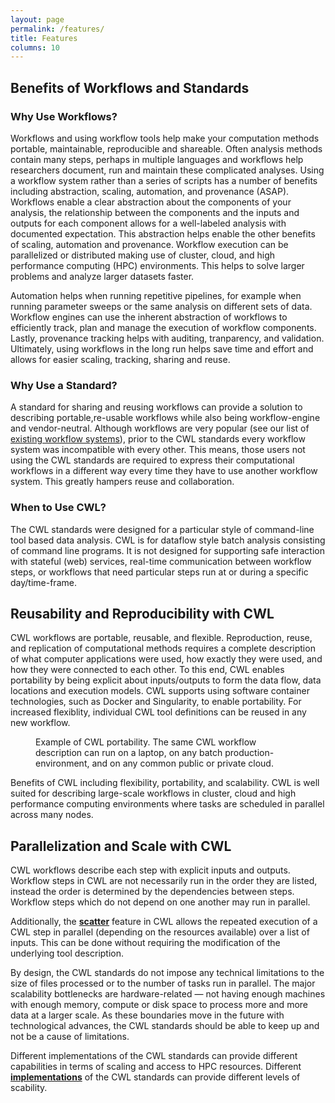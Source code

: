 ```yaml
---
layout: page
permalink: /features/
title: Features
columns: 10
---
```


## Benefits of Workflows and Standards

### Why Use Workflows?

Workflows and using workflow tools help make your computation methods portable, maintainable, reproducible and shareable. Often analysis methods contain many steps, perhaps in multiple languages and workflows help researchers document, run and maintain these complicated analyses.
Using a workflow system rather than a series of scripts has a number of benefits including abstraction, scaling, automation, and provenance (ASAP).
Workflows enable a clear abstraction about the components of your analysis, the relationship between the components and the inputs and outputs for each component allows for a well-labeled analysis with documented expectation. This abstraction helps enable the other benefits of scaling, automation and provenance.
Workflow execution can be parallelized or distributed making use of cluster, cloud, and high performance computing (HPC) environments. This helps to solve larger problems and analyze larger datasets faster.

Automation helps when running repetitive pipelines, for example when running
parameter sweeps or the same analysis on different sets of data. Workflow engines
can use the inherent abstraction of workflows to efficiently track, plan and
manage the execution of workflow components.
Lastly, provenance tracking helps with auditing, tranparency, and validation.
Ultimately, using workflows in the long run helps save time and effort and
allows for easier scaling, tracking, sharing and reuse.

### Why Use a Standard?

A standard for sharing and reusing workflows can provide a solution to describing
portable,re-usable workflows while also being workflow-engine and vendor-neutral.
Although workflows are very popular
(see our list of [existing workflow systems](https://s.apache.org/existing-workflow-systems)),
prior to the CWL standards every workflow system was incompatible with every other.
This means, those users not using the CWL standards are required to express their
computational workflows in a different way every time they have to use another
workflow system. This greatly hampers reuse and collaboration.

### When to Use CWL?

The CWL standards were designed for a particular style of
command-line tool based data analysis.
CWL is for dataflow style batch analysis consisting of command line programs. It is not designed for supporting safe interaction with stateful (web) services, real-time communication between workflow steps, or workflows that need particular steps run at or during a
specific day/time-frame.

## Reusability and Reproducibility with CWL
CWL workflows are portable, reusable, and flexible.  Reproduction, reuse, and replication of computational methods requires a complete description of what computer applications were used, how exactly they were used, and how they were connected to each other. To this end, CWL enables portability by being explicit about inputs/outputs to form the data flow, data locations and execution models. CWL supports using software container technologies, such as Docker and Singularity, to enable portability. For increased flexiblity, individual CWL tool definitions can be reused in any new workflow.

<figure>
  <img src="/assets/img/cwlportable.png" alt="" style="max-width: 80%;">
  <figcaption>Example of CWL portability. The same CWL workflow description can run on a laptop,
on any batch production-environment, and on any common public or private cloud.</figcaption>
</figure>

Benefits of CWL including flexibility, portability, and scalability. CWL is well suited for describing large-scale workflows in cluster, cloud and high performance computing environments where tasks are scheduled in parallel across many nodes.

## Parallelization and Scale with CWL

CWL workflows describe each step with explicit inputs and outputs.  Workflow steps
in CWL are not necessarily run in the order they are listed, instead the order
is determined by the dependencies between steps. Workflow steps which do not
depend on one another may run in parallel.

Additionally, the **[scatter](https://www.commonwl.org/user_guide/topics/workflows.html#scattering-steps)** feature in CWL allows the repeated execution of a CWL step in parallel (depending on the resources available) over a list of inputs.  This can be done without requiring the modification of the underlying tool description.

By design, the CWL standards do not impose any technical limitations to the size of files processed or to the number of tasks run in parallel. The major scalability bottlenecks are hardware-related — not having enough machines with enough memory, compute or disk space to process more and more data at a larger scale. As these boundaries move in the future with technological advances, the CWL standards should be able to keep up and not be a cause of limitations.

Different implementations of the CWL standards can provide different capabilities in terms of scaling and access to HPC resources.
Different **[implementations](/implementations/)** of the CWL standards can provide different levels of scability.

